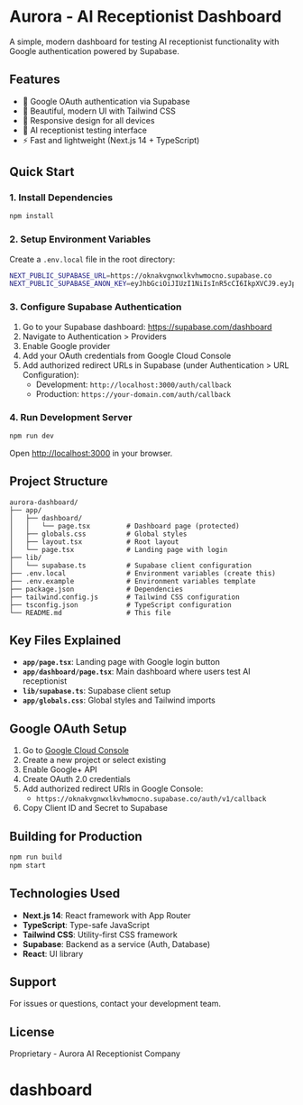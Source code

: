# Aurora - AI Receptionist Dashboard

A simple, modern dashboard for testing AI receptionist functionality with Google authentication powered by Supabase.

## Features

- 🔐 Google OAuth authentication via Supabase
- 🎨 Beautiful, modern UI with Tailwind CSS
- 📱 Responsive design for all devices
- 🤖 AI receptionist testing interface
- ⚡ Fast and lightweight (Next.js 14 + TypeScript)

## Quick Start

### 1. Install Dependencies

```bash
npm install
```

### 2. Setup Environment Variables

Create a `.env.local` file in the root directory:

```bash
NEXT_PUBLIC_SUPABASE_URL=https://oknakvgnwxlkvhwmocno.supabase.co
NEXT_PUBLIC_SUPABASE_ANON_KEY=eyJhbGciOiJIUzI1NiIsInR5cCI6IkpXVCJ9.eyJpc3MiOiJzdXBhYmFzZSIsInJlZiI6Im9rbmFrdmdud3hsa3Zod21vY25vIiwicm9sZSI6ImFub24iLCJpYXQiOjE3NjA2OTE5ODksImV4cCI6MjA3NjI2Nzk4OX0.RnSpDsGRs_Wu8KsJtz2Ijx4JhWXEAWBdCeH9RQciR5U
```

### 3. Configure Supabase Authentication

1. Go to your Supabase dashboard: https://supabase.com/dashboard
2. Navigate to Authentication > Providers
3. Enable Google provider
4. Add your OAuth credentials from Google Cloud Console
5. Add authorized redirect URLs in Supabase (under Authentication > URL Configuration):
   - Development: `http://localhost:3000/auth/callback`
   - Production: `https://your-domain.com/auth/callback`

### 4. Run Development Server

```bash
npm run dev
```

Open [http://localhost:3000](http://localhost:3000) in your browser.

## Project Structure

```
aurora-dashboard/
├── app/
│   ├── dashboard/
│   │   └── page.tsx         # Dashboard page (protected)
│   ├── globals.css          # Global styles
│   ├── layout.tsx           # Root layout
│   └── page.tsx             # Landing page with login
├── lib/
│   └── supabase.ts          # Supabase client configuration
├── .env.local               # Environment variables (create this)
├── .env.example             # Environment variables template
├── package.json             # Dependencies
├── tailwind.config.js       # Tailwind CSS configuration
├── tsconfig.json            # TypeScript configuration
└── README.md                # This file
```

## Key Files Explained

- **`app/page.tsx`**: Landing page with Google login button
- **`app/dashboard/page.tsx`**: Main dashboard where users test AI receptionist
- **`lib/supabase.ts`**: Supabase client setup
- **`app/globals.css`**: Global styles and Tailwind imports

## Google OAuth Setup

1. Go to [Google Cloud Console](https://console.cloud.google.com)
2. Create a new project or select existing
3. Enable Google+ API
4. Create OAuth 2.0 credentials
5. Add authorized redirect URIs in Google Console:
   - `https://oknakvgnwxlkvhwmocno.supabase.co/auth/v1/callback`
6. Copy Client ID and Secret to Supabase

## Building for Production

```bash
npm run build
npm start
```

## Technologies Used

- **Next.js 14**: React framework with App Router
- **TypeScript**: Type-safe JavaScript
- **Tailwind CSS**: Utility-first CSS framework
- **Supabase**: Backend as a service (Auth, Database)
- **React**: UI library

## Support

For issues or questions, contact your development team.

## License

Proprietary - Aurora AI Receptionist Company

# dashboard
